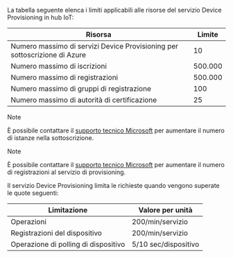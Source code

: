 La tabella seguente elenca i limiti applicabili alle risorse del servizio Device Provisioning in hub IoT:

| Risorsa | Limite |
| --- | --- |
| Numero massimo di servizi Device Provisioning per sottoscrizione di Azure | 10 |
| Numero massimo di iscrizioni | 500.000 |
| Numero massimo di registrazioni | 500.000 |
| Numero massimo di gruppi di registrazione | 100 |
| Numero massimo di autorità di certificazione | 25 |

> [!NOTE]
> È possibile contattare il [supporto tecnico Microsoft](https://azure.microsoft.com/support/options/) per aumentare il numero di istanze nella sottoscrizione.

> [!NOTE]
> È possibile contattare il [supporto tecnico Microsoft](https://azure.microsoft.com/support/options/) per aumentare il numero di registrazioni al servizio di provisioning.

Il servizio Device Provisioning limita le richieste quando vengono superate le quote seguenti:

| Limitazione | Valore per unità |
| --- | --- |
| Operazioni | 200/min/servizio |
| Registrazioni del dispositivo | 200/min/servizio |
| Operazione di polling di dispositivo | 5/10 sec/dispositivo |

